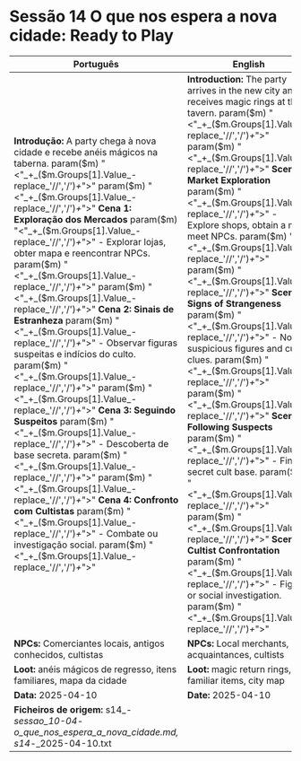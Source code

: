 

# Sessão 14  O que nos espera a nova cidade: Ready to Play

| Português | English |
|-----------|---------|
| **Introdução:** A party chega à nova cidade e recebe anéis mágicos na taberna. param($m) "<"_+_($m.Groups[1].Value_-replace_'//','/')_+_">"  param($m) "<"_+_($m.Groups[1].Value_-replace_'//','/')_+_">" **Cena 1: Exploração dos Mercados** param($m) "<"_+_($m.Groups[1].Value_-replace_'//','/')_+_">" - Explorar lojas, obter mapa e reencontrar NPCs. param($m) "<"_+_($m.Groups[1].Value_-replace_'//','/')_+_">"  param($m) "<"_+_($m.Groups[1].Value_-replace_'//','/')_+_">" **Cena 2: Sinais de Estranheza** param($m) "<"_+_($m.Groups[1].Value_-replace_'//','/')_+_">" - Observar figuras suspeitas e indícios do culto. param($m) "<"_+_($m.Groups[1].Value_-replace_'//','/')_+_">"  param($m) "<"_+_($m.Groups[1].Value_-replace_'//','/')_+_">" **Cena 3: Seguindo Suspeitos** param($m) "<"_+_($m.Groups[1].Value_-replace_'//','/')_+_">" - Descoberta de base secreta. param($m) "<"_+_($m.Groups[1].Value_-replace_'//','/')_+_">"  param($m) "<"_+_($m.Groups[1].Value_-replace_'//','/')_+_">" **Cena 4: Confronto com Cultistas** param($m) "<"_+_($m.Groups[1].Value_-replace_'//','/')_+_">" - Combate ou investigação social. param($m) "<"_+_($m.Groups[1].Value_-replace_'//','/')_+_">"  | **Introduction:** The party arrives in the new city and receives magic rings at the tavern. param($m) "<"_+_($m.Groups[1].Value_-replace_'//','/')_+_">"  param($m) "<"_+_($m.Groups[1].Value_-replace_'//','/')_+_">" **Scene 1: Market Exploration** param($m) "<"_+_($m.Groups[1].Value_-replace_'//','/')_+_">" - Explore shops, obtain a map, meet NPCs. param($m) "<"_+_($m.Groups[1].Value_-replace_'//','/')_+_">"  param($m) "<"_+_($m.Groups[1].Value_-replace_'//','/')_+_">" **Scene 2: Signs of Strangeness** param($m) "<"_+_($m.Groups[1].Value_-replace_'//','/')_+_">" - Notice suspicious figures and cult clues. param($m) "<"_+_($m.Groups[1].Value_-replace_'//','/')_+_">"  param($m) "<"_+_($m.Groups[1].Value_-replace_'//','/')_+_">" **Scene 3: Following Suspects** param($m) "<"_+_($m.Groups[1].Value_-replace_'//','/')_+_">" - Find secret cult base. param($m) "<"_+_($m.Groups[1].Value_-replace_'//','/')_+_">"  param($m) "<"_+_($m.Groups[1].Value_-replace_'//','/')_+_">" **Scene 4: Cultist Confrontation** param($m) "<"_+_($m.Groups[1].Value_-replace_'//','/')_+_">" - Fight or social investigation. param($m) "<"_+_($m.Groups[1].Value_-replace_'//','/')_+_">"  |
| **NPCs:** Comerciantes locais, antigos conhecidos, cultistas | **NPCs:** Local merchants, old acquaintances, cultists |
| **Loot:** anéis mágicos de regresso, itens familiares, mapa da cidade | **Loot:** magic return rings, familiar items, city map |
| **Data:** 2025-04-10 | **Date:** 2025-04-10 |
| **Ficheiros de origem:** s14_-_sessao_10-04_-_o_que_nos_espera_a_nova_cidade.md, s14_-_2025-04-10.txt |

























